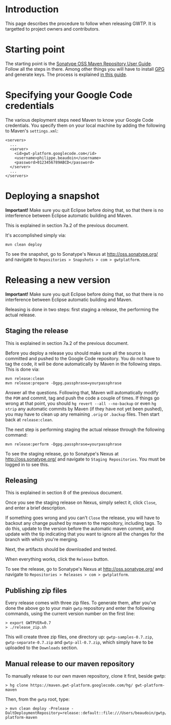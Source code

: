 # Introduction #

This page describes the procedure to follow when releasing GWTP. It is targetted to project owners and contributors.

# Starting point #

The starting point is the [Sonatype OSS Maven Repository User Guide](https://docs.sonatype.org/display/Repository/Sonatype+OSS+Maven+Repository+Usage+Guide). Follow all the steps in there. Among other things you will have to install [GPG](http://www.gnupg.org/) and generate keys. The process is explained [in this guide](http://www.sonatype.com/people/2010/01/how-to-generate-pgp-signatures-with-maven/).

# Specifying your Google Code credentials #

The various deployment steps need Maven to know your Google Code credentials. You specify them on your local machine by adding the following to Maven's `settings.xml`:
```
<servers>
  ...
  <server>
    <id>gwt-platform.googlecode.com</id>
    <username>philippe.beaudoin</username>
    <password>0123456789ABCD</password>
  </server>
  ...
</servers>
```


# Deploying a snapshot #

**Important!** Make sure you quit Eclipse before doing that, so that there is no interference between Eclipse automatic building and Maven.

This is explained in section 7a.2 of the previous document.

It's accomplished simply via:
```
mvn clean deploy
```
To see the snapshot, go to Sonatype's Nexus at http://oss.sonatype.org/ and navigate to `Repositories > Snapshots > com > gwtplatform`.

# Releasing a new version #

**Important!** Make sure you quit Eclipse before doing that, so that there is no interference between Eclipse automatic building and Maven.

Releasing is done in two steps: first staging a release, the performing the actual release.

## Staging the release ##

This is explained in section 7a.2 of the previous document.

Before you deploy a release you should make sure all the source is committed and pushed to the Google Code repository. You do not have to tag the code, it will be done automatically by Maven in the following steps. This is done via:
```
mvn release:clean
mvn release:prepare -Dgpg.passphrase=yourpassphrase
```
<a href='Hidden comment: 
On sonatype: philbeaudoin (s and a number)
Hint for my passphrase: LSDLEL
'></a>
Answer all the questions. Following that, Maven will automatically modify the `POM` and commit, tag and push the code a couple of times. If things go wrong at that point, you should `hg revert --all --no-backup` or even `hg strip` any automatic commits by Maven (if they have not yet been pushed), you may have to clean up any remaining `.orig` or `.backup` files. Then start back at `release:clean`.

The next step is performing staging the actual release through the following command:
```
mvn release:perform -Dgpg.passphrase=yourpassphrase
```
To see the staging release, go to Sonatype's Nexus at http://oss.sonatype.org/ and navigate to `Staging Repositories`. You must be logged in to see this.
<a href='Hidden comment: 
Username:PhilBeaudoin
Password:Short with the number
'></a>

## Releasing ##

This is explained in section 8 of the previous document.

Once you see the staging release on Nexus, simply select it, click `Close`, and enter a brief description.

If something goes wrong and you can't `Close` the release, you will have to backout any change pushed by maven to the repository, including tags. To do this, update to the version before the automatic maven commit, and update with the tip indicating that you want to ignore all the changes for the branch with which you're merging.

Next, the artifacts should be downloaded and tested.

When everything works, click the `Release` button.

To see the release, go to Sonatype's Nexus at http://oss.sonatype.org/ and navigate to `Repositories > Releases > com > gwtplatform`.

## Publishing zip files ##

Every release comes with three zip files. To generate them, after you've done the above go to your main `gwtp` repository and enter the following commands, using the current version number on the first line:
```
> export GWTPVER=0.7
> ./release_zip.sh
```
This will create three zip files, one directory up: `gwtp-samples-0.7.zip`, `gwtp-separate-0.7.zip` and `gwtp-all-0.7.zip`, which simply have to be uploaded to the `Downloads` section.

## Manual release to our maven repository ##

To manually release to our own maven repository, clone it first, beside gwtp:
```
> hg clone https://maven.gwt-platform.googlecode.com/hg/ gwt-platform-maven
```

Then, from the `gwtp` root, type:
```
> mvn clean deploy -Prelease -DaltDeploymentRepository=release::default::file:///Users/beaudoin/gwtp/gwt-platform-maven
```